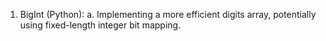 1. BigInt (Python):
    a. Implementing a more efficient digits array, potentially using fixed-length integer bit mapping.

    
